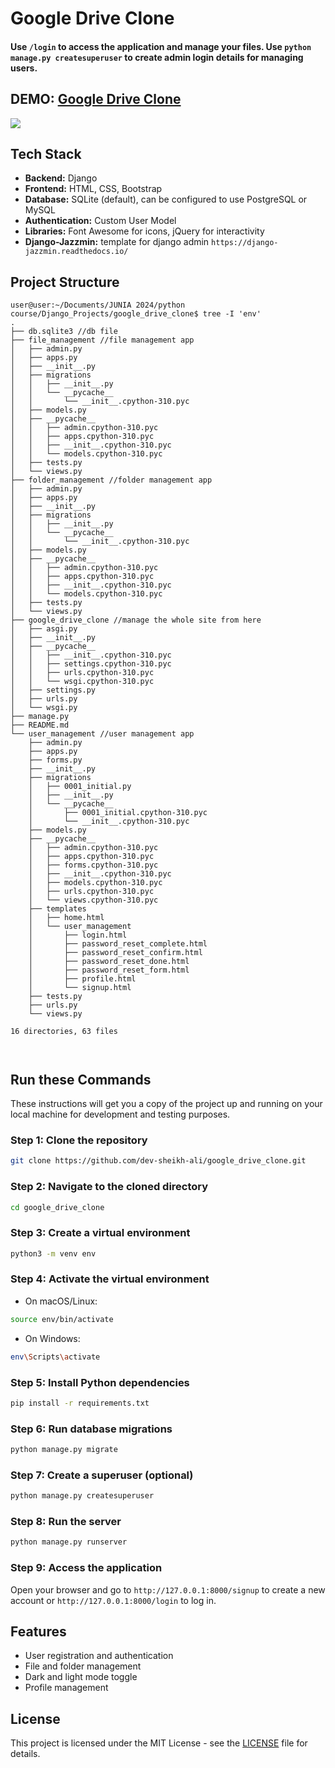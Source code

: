 # Google Drive Clone

#### Use `/login` to access the application and manage your files. Use `python manage.py createsuperuser` to create admin login details for managing users.

## DEMO: [Google Drive Clone]()

<kbd><img src="image" /></kbd>

## Tech Stack
- **Backend:** Django
- **Frontend:** HTML, CSS, Bootstrap
- **Database:** SQLite (default), can be configured to use PostgreSQL or MySQL
- **Authentication:** Custom User Model
- **Libraries:** Font Awesome for icons, jQuery for interactivity
- **Django-Jazzmin:** template for django admin `https://django-jazzmin.readthedocs.io/`

## Project Structure
```
user@user:~/Documents/JUNIA 2024/python course/Django_Projects/google_drive_clone$ tree -I 'env'
.
├── db.sqlite3 //db file
├── file_management //file management app
│   ├── admin.py
│   ├── apps.py
│   ├── __init__.py
│   ├── migrations
│   │   ├── __init__.py
│   │   └── __pycache__
│   │       └── __init__.cpython-310.pyc
│   ├── models.py
│   ├── __pycache__
│   │   ├── admin.cpython-310.pyc
│   │   ├── apps.cpython-310.pyc
│   │   ├── __init__.cpython-310.pyc
│   │   └── models.cpython-310.pyc
│   ├── tests.py
│   └── views.py
├── folder_management //folder management app
│   ├── admin.py
│   ├── apps.py
│   ├── __init__.py
│   ├── migrations
│   │   ├── __init__.py
│   │   └── __pycache__
│   │       └── __init__.cpython-310.pyc
│   ├── models.py
│   ├── __pycache__
│   │   ├── admin.cpython-310.pyc
│   │   ├── apps.cpython-310.pyc
│   │   ├── __init__.cpython-310.pyc
│   │   └── models.cpython-310.pyc
│   ├── tests.py
│   └── views.py
├── google_drive_clone //manage the whole site from here
│   ├── asgi.py
│   ├── __init__.py
│   ├── __pycache__
│   │   ├── __init__.cpython-310.pyc
│   │   ├── settings.cpython-310.pyc
│   │   ├── urls.cpython-310.pyc
│   │   └── wsgi.cpython-310.pyc
│   ├── settings.py
│   ├── urls.py
│   └── wsgi.py
├── manage.py
├── README.md
└── user_management //user management app
    ├── admin.py
    ├── apps.py
    ├── forms.py
    ├── __init__.py
    ├── migrations
    │   ├── 0001_initial.py
    │   ├── __init__.py
    │   └── __pycache__
    │       ├── 0001_initial.cpython-310.pyc
    │       └── __init__.cpython-310.pyc
    ├── models.py
    ├── __pycache__
    │   ├── admin.cpython-310.pyc
    │   ├── apps.cpython-310.pyc
    │   ├── forms.cpython-310.pyc
    │   ├── __init__.cpython-310.pyc
    │   ├── models.cpython-310.pyc
    │   ├── urls.cpython-310.pyc
    │   └── views.cpython-310.pyc
    ├── templates
    │   ├── home.html
    │   └── user_management
    │       ├── login.html
    │       ├── password_reset_complete.html
    │       ├── password_reset_confirm.html
    │       ├── password_reset_done.html
    │       ├── password_reset_form.html
    │       ├── profile.html
    │       └── signup.html
    ├── tests.py
    ├── urls.py
    └── views.py

16 directories, 63 files

    
```

## Run these Commands

These instructions will get you a copy of the project up and running on your local machine for development and testing purposes.

### Step 1: Clone the repository
```bash
git clone https://github.com/dev-sheikh-ali/google_drive_clone.git
```

### Step 2: Navigate to the cloned directory
```bash
cd google_drive_clone
```

### Step 3: Create a virtual environment
```bash
python3 -m venv env
```

### Step 4: Activate the virtual environment
- On macOS/Linux:
```bash
source env/bin/activate
```
- On Windows:
```bash
env\Scripts\activate
```

### Step 5: Install Python dependencies
```bash
pip install -r requirements.txt
```

### Step 6: Run database migrations
```bash
python manage.py migrate
```

### Step 7: Create a superuser (optional)
```bash
python manage.py createsuperuser
```

### Step 8: Run the server
```bash
python manage.py runserver
```

### Step 9: Access the application
Open your browser and go to `http://127.0.0.1:8000/signup` to create a new account or `http://127.0.0.1:8000/login` to log in.

## Features
- User registration and authentication
- File and folder management
- Dark and light mode toggle
- Profile management

## License
This project is licensed under the MIT License - see the [LICENSE](LICENSE) file for details.
